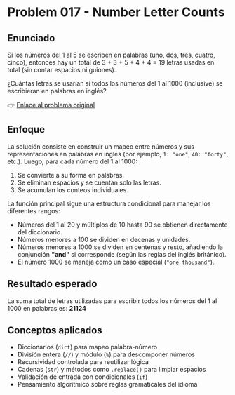 # Problem 017 - Number Letter Counts
## Enunciado
Si los números del 1 al 5 se escriben en palabras (uno, dos, tres, cuatro, cinco), entonces hay un total de 3 + 3 + 5 + 4 + 4 = 19 letras usadas en total (sin contar espacios ni guiones).

¿Cuántas letras se usarían si todos los números del 1 al 1000 (inclusive) se escribieran en palabras en inglés?

👉 [Enlace al problema original](https://projecteuler.net/problem=17)

## Enfoque
La solución consiste en construir un mapeo entre números y sus representaciones en palabras en inglés (por ejemplo, `1: "one"`, `40: "forty"`, etc.). Luego, para cada número del 1 al 1000:

1. Se convierte a su forma en palabras.
2. Se eliminan espacios y se cuentan solo las letras.
3. Se acumulan los conteos individuales.

La función principal sigue una estructura condicional para manejar los diferentes rangos:

* Números del 1 al 20 y múltiplos de 10 hasta 90 se obtienen directamente del diccionario.
* Números menores a 100 se dividen en decenas y unidades.
* Números menores a 1000 se dividen en centenas y resto, añadiendo la conjunción **"and"** si corresponde (según las reglas del inglés británico).
* El número 1000 se maneja como un caso especial (`"one thousand"`).

## Resultado esperado
La suma total de letras utilizadas para escribir todos los números del 1 al 1000 en palabras es: **21124**

## Conceptos aplicados
* Diccionarios (`dict`) para mapeo palabra-número
* División entera (`//`) y módulo (`%`) para descomponer números
* Recursividad controlada para reutilizar lógica
* Cadenas (`str`) y métodos como `.replace()` para limpiar espacios
* Validación de entrada con condicionales (`if`)
* Pensamiento algorítmico sobre reglas gramaticales del idioma
